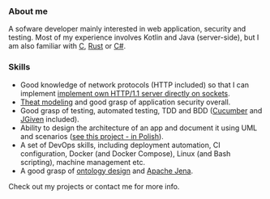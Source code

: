 ### About me

A sofware developer mainly interested in web application, security and testing. Most of my experience involves Kotlin and Java (server-side), but I am also familiar with [C](https://github.com/multicatch/FLAME-interpreter), [Rust](https://github.com/multicatch/rubble-rs) or [C#](https://github.com/multicatch/ProjectManager).

### Skills

* Good knowledge of network protocols (HTTP included) so that I can implement [implement own HTTP/1.1 server directly on sockets](https://github.com/multicatch/ksockserver).
* [Theat modeling](https://github.com/multicatch/cucumber-audit/blob/master/doc/SampleThreadModel.md) and good grasp of application security overall.
* Good grasp of testing, automated testing, TDD and BDD ([Cucumber](https://github.com/multicatch/cucumber-audit) and [JGiven](https://github.com/multicatch/MockGiven) included).
* Ability to design the architecture of an app and document it using UML and scenarios ([see this project - in Polish](https://github.com/multicatch/zoo)).
* A set of DevOps skills, including deployment automation, CI configuration, Docker (and Docker Compose), Linux (and Bash scripting), machine management etc.
* A good grasp of [ontology design](https://github.com/multicatch/FuddiOntology) and [Apache Jena](https://github.com/multicatch/FuddiWikiGenerator).

Check out my projects or contact me for more info.
